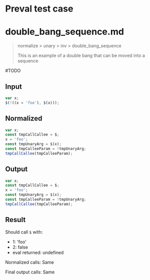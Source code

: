 # Preval test case

# double_bang_sequence.md

> normalize > unary > inv > double_bang_sequence
>
> This is an example of a double bang that can be moved into a sequence

#TODO

## Input

`````js filename=intro
var x;
$(!((x = 'foo'), $(x)));
`````

## Normalized

`````js filename=intro
var x;
const tmpCallCallee = $;
x = 'foo';
const tmpUnaryArg = $(x);
const tmpCalleeParam = !tmpUnaryArg;
tmpCallCallee(tmpCalleeParam);
`````

## Output

`````js filename=intro
var x;
const tmpCallCallee = $;
x = 'foo';
const tmpUnaryArg = $(x);
const tmpCalleeParam = !tmpUnaryArg;
tmpCallCallee(tmpCalleeParam);
`````

## Result

Should call `$` with:
 - 1: 'foo'
 - 2: false
 - eval returned: undefined

Normalized calls: Same

Final output calls: Same
